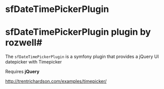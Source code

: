 sfDateTimePickerPlugin
======================

# sfDateTimePickerPlugin plugin by rozwell#

The `sfDateTimePickerPlugin` is a symfony plugin that provides a jQuery UI datepicker with Timepicker

Requires **jQuery**

http://trentrichardson.com/examples/timepicker/
